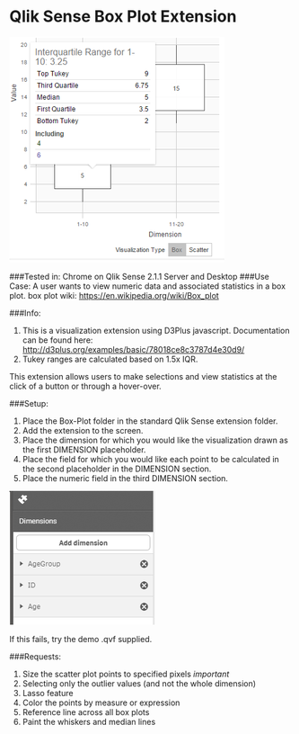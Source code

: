 # Qlik Sense Box Plot Extension

![Screenshot](https://raw.githubusercontent.com/balexbyrd/img/master/BoxPlot3.PNG)

###Tested in: Chrome on Qlik Sense 2.1.1 Server and Desktop
###Use Case:
A user wants to view numeric data and associated statistics in a box plot.
box plot wiki: https://en.wikipedia.org/wiki/Box_plot

###Info:
1. This is a visualization extension using D3Plus javascript. Documentation can be found here: http://d3plus.org/examples/basic/78018ce8c3787d4e30d9/
2. Tukey ranges are calculated based on 1.5x IQR.

This extension allows users to make selections and view statistics at the click of a button or through a hover-over. 

###Setup:
1. Place the Box-Plot folder in the standard Qlik Sense extension folder.
2. Add the extension to the screen.
3. Place the dimension for which you would like the visualization drawn as the first DIMENSION placeholder.
4. Place the field for which you would like each point to be calculated in the second placeholder in the DIMENSION section.
5. Place the numeric field in the third DIMENSION section.

![Screenshot](https://raw.githubusercontent.com/balexbyrd/img/master/BoxPlot1.PNG)

If this fails, try the demo .qvf supplied.

###Requests:
1. Size the scatter plot points to specified pixels *important*
2. Selecting only the outlier values (and not the whole dimension)
3. Lasso feature
4. Color the points by measure or expression
5. Reference line across all box plots
6. Paint the whiskers and median lines

